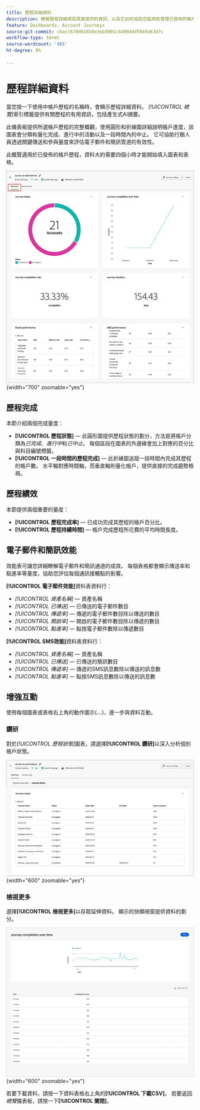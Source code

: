 ```yaml
---
title: 歷程詳細資料
description: 瞭解歷程詳細資訊頁面提供的資訊，以及它如何協助您監視和管理已發佈的帳戶歷程。
feature: Dashboards, Account Journeys
source-git-commit: cbacc678d01850e3eb3901c44994ddf849a63d7c
workflow-type: tm+mt
source-wordcount: '465'
ht-degree: 0%

---
```


# 歷程詳細資料

當您按一下使用中帳戶歷程的名稱時，會顯示歷程詳細資料。 _[!UICONTROL 總覽]_&#x200B;索引標籤提供有關歷程的有用資訊，包括產生式AI摘要。

此儀表板提供所選帳戶歷程的完整概觀，使用圓形和折線圖詳細說明帳戶進度，該圖表會分類和量化完成、進行中的活動以及一段時間內的中止。 它可協助行銷人員透過關鍵傳送和參與量度來評估電子郵件和簡訊管道的有效性。

此概覽適用於已發佈的帳戶歷程，資料大約需要四個小時才能開始填入圖表和表格。

![存取使用中歷程詳細資料](./assets/journey-detail-overview.png){width="700" zoomable="yes"}

## 歷程完成

本節介紹兩個完成量度：

* **[!UICONTROL 歷程狀態]** — 此圓形圖提供歷程狀態的劃分，方法是將帳戶分類為&#x200B;_已完成_、_進行中_&#x200B;和&#x200B;_已中止_。 每個區段在圖表的外邊緣會加上對應的百分比與科目編號標籤。
* **[!UICONTROL 一段時間的歷程完成]** — 此折線圖追蹤一段時間內完成其歷程的帳戶數。 水平軸對應時間軸，而垂直軸則量化帳戶，提供直接的完成趨勢檢視。

## 歷程績效

本節提供兩個重要的量度：

* **[!UICONTROL 歷程完成率]** — 已成功完成其歷程的帳戶百分比。
* **[!UICONTROL 歷程持續時間]** — 帳戶完成歷程所花費的平均時間長度。

## 電子郵件和簡訊效能

效能表可讓您詳細瞭解電子郵件和簡訊通道的成效。 每個表格都會顯示傳送率和點進率等量度，協助您評估每個通訊接觸點的影響。

**[!UICONTROL 電子郵件效能]**&#x200B;資料表資料行：

* _[!UICONTROL 資產名稱]_ — 資產名稱
* _[!UICONTROL 已傳送]_ — 已傳送的電子郵件數目
* _[!UICONTROL 傳遞率]_ — 傳遞的電子郵件數目除以傳送的數目
* _[!UICONTROL 開啟率]_ — 開啟的電子郵件數目除以傳遞的數目
* _[!UICONTROL 點進率]_ — 點按電子郵件數除以傳遞數目

**[!UICONTROL SMS效能]**&#x200B;資料表資料行：

* _[!UICONTROL 資產名稱]_ — 資產名稱
* _[!UICONTROL 已傳送]_ — 已傳送的簡訊數目
* _[!UICONTROL 傳遞率]_ — 傳遞的SMS訊息數除以傳送的訊息數
* _[!UICONTROL 點進率]_ — 點按SMS訊息數除以傳送的訊息數
<!-- 
To generate a shareable PDF of your current view, click **[!UICONTROL Export]** at the top right of the page. -->

## 增強互動

使用每個圖表或表格右上角的動作圖示(**...**)，進一步與資料互動。

### 鑽研

對於&#x200B;_[!UICONTROL 歷程狀態]_&#x200B;圖表，請選擇&#x200B;**[!UICONTROL 鑽研]**&#x200B;以深入分析個別帳戶狀態。

![圖形資料的鑽研](./assets/journey-status-drill-through.png){width="600" zoomable="yes"}
<!--
The applied global filters are carried over to the view and displayed at the top. Click the _Filter_ icon at the top left to filter the data display by journey.-->

### 檢視更多

選擇&#x200B;**[!UICONTROL 檢視更多]**&#x200B;以存取延伸資料。 顯示的快顯視窗提供資料的劃分。

![檢視延伸資料](./assets/journey-completion-over-time-view-more.png){width="600" zoomable="yes"}

若要下載資料，請按一下資料表格右上角的&#x200B;**[!UICONTROL 下載CSV]**。 若要返回&#x200B;_總覽_&#x200B;儀表板，請按一下&#x200B;**[!UICONTROL 關閉]**。
